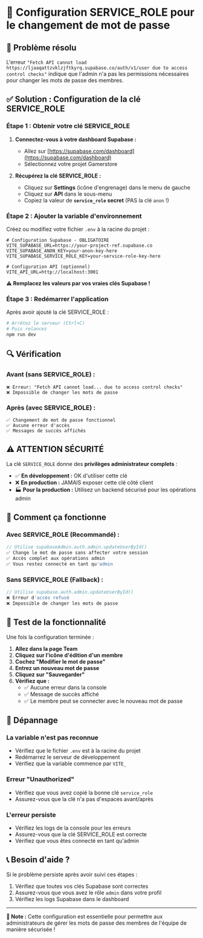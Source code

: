 # 🔧 Configuration SERVICE_ROLE pour le changement de mot de passe

## 🚨 **Problème résolu**
L'erreur `"Fetch API cannot load https://ljaaqattzvklzjftkyrq.supabase.co/auth/v1/user due to access control checks"` indique que l'admin n'a pas les permissions nécessaires pour changer les mots de passe des membres.

## ✅ **Solution : Configuration de la clé SERVICE_ROLE**

### **Étape 1 : Obtenir votre clé SERVICE_ROLE**

1. **Connectez-vous à votre dashboard Supabase :**
   - Allez sur [https://supabase.com/dashboard](https://supabase.com/dashboard)
   - Sélectionnez votre projet Gamerstore

2. **Récupérez la clé SERVICE_ROLE :**
   - Cliquez sur **Settings** (icône d'engrenage) dans le menu de gauche
   - Cliquez sur **API** dans le sous-menu
   - Copiez la valeur de **`service_role` secret** (PAS la clé `anon` !)

### **Étape 2 : Ajouter la variable d'environnement**

Créez ou modifiez votre fichier `.env` à la racine du projet :

```env
# Configuration Supabase - OBLIGATOIRE
VITE_SUPABASE_URL=https://your-project-ref.supabase.co
VITE_SUPABASE_ANON_KEY=your-anon-key-here
VITE_SUPABASE_SERVICE_ROLE_KEY=your-service-role-key-here

# Configuration API (optionnel)
VITE_API_URL=http://localhost:3001
```

**⚠️ Remplacez les valeurs par vos vraies clés Supabase !**

### **Étape 3 : Redémarrer l'application**

Après avoir ajouté la clé SERVICE_ROLE :

```bash
# Arrêtez le serveur (Ctrl+C)
# Puis relancez
npm run dev
```

## 🔍 **Vérification**

### **Avant (sans SERVICE_ROLE) :**
```
❌ Erreur: "Fetch API cannot load... due to access control checks"
❌ Impossible de changer les mots de passe
```

### **Après (avec SERVICE_ROLE) :**
```
✅ Changement de mot de passe fonctionnel
✅ Aucune erreur d'accès
✅ Messages de succès affichés
```

## ⚠️ **ATTENTION SÉCURITÉ**

La clé `SERVICE_ROLE` donne des **privilèges administrateur complets** :

- ✅ **En développement :** OK d'utiliser cette clé
- ❌ **En production :** JAMAIS exposer cette clé côté client
- 🏭 **Pour la production :** Utilisez un backend sécurisé pour les opérations admin

## 🔧 **Comment ça fonctionne**

### **Avec SERVICE_ROLE (Recommandé) :**
```javascript
// Utilise supabaseAdmin.auth.admin.updateUserById()
✅ Change le mot de passe sans affecter votre session
✅ Accès complet aux opérations admin
✅ Vous restez connecté en tant qu'admin
```

### **Sans SERVICE_ROLE (Fallback) :**
```javascript
// Utilise supabase.auth.admin.updateUserById()
❌ Erreur d'accès refusé
❌ Impossible de changer les mots de passe
```

## 🎯 **Test de la fonctionnalité**

Une fois la configuration terminée :

1. **Allez dans la page Team**
2. **Cliquez sur l'icône d'édition d'un membre**
3. **Cochez "Modifier le mot de passe"**
4. **Entrez un nouveau mot de passe**
5. **Cliquez sur "Sauvegarder"**
6. **Vérifiez que :**
   - ✅ Aucune erreur dans la console
   - ✅ Message de succès affiché
   - ✅ Le membre peut se connecter avec le nouveau mot de passe

## 🐛 **Dépannage**

### **La variable n'est pas reconnue**
- Vérifiez que le fichier `.env` est à la racine du projet
- Redémarrez le serveur de développement
- Vérifiez que la variable commence par `VITE_`

### **Erreur "Unauthorized"**
- Vérifiez que vous avez copié la bonne clé `service_role`
- Assurez-vous que la clé n'a pas d'espaces avant/après

### **L'erreur persiste**
- Vérifiez les logs de la console pour les erreurs
- Assurez-vous que la clé SERVICE_ROLE est correcte
- Vérifiez que vous êtes connecté en tant qu'admin

## 📞 **Besoin d'aide ?**

Si le problème persiste après avoir suivi ces étapes :

1. Vérifiez que toutes vos clés Supabase sont correctes
2. Assurez-vous que vous avez le rôle `admin` dans votre profil
3. Vérifiez les logs Supabase dans le dashboard

---

**📝 Note :** Cette configuration est essentielle pour permettre aux administrateurs de gérer les mots de passe des membres de l'équipe de manière sécurisée ! 
